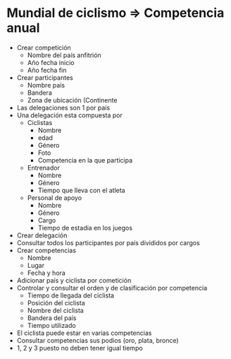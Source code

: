Mundial de ciclismo => Competencia anual
============

* Crear competición 
 	- Nombre del país anfitrión
	- Año fecha inicio
	- Año fecha fin
* Crear participantes
	- Nombre país 
	- Bandera
	- Zona de ubicación (Continente
* Las delegaciones son 1 por país 
* Una delegación esta compuesta por
	- Ciclistas
		- Nombre
		- edad
		- Género
		- Foto
		- Competencia en la que participa
	- Entrenador
		- Nombre
		- Género
		- Tiempo que lleva con el atleta 
	- Personal de apoyo 
		- Nombre
		- Género 
		- Cargo
		- Tiempo de estadía en los juegos
* Crear delegación 
* Consultar todos los participantes por país divididos por cargos
* Crear competencias
	- Nombre
	- Lugar
	- Fecha y hora
* Adicionar país y ciclista por cometición 
* Controlar y consultar el orden y de clasificación por competencia
	- Tiempo de llegada del ciclista
	- Posición del ciclista 
	- Nombre del ciclista
	- Bandera del país 
	- Tiempo utilizado
* El ciclista puede estar en varias competencias
* Consultar competencias sus podios (oro, plata,  bronce)
* 1, 2 y 3 puesto no deben tener igual tiempo
